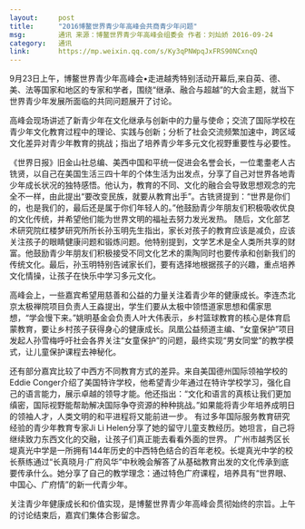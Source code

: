 ```yaml
---
layout:     post
title:      "2016博鳌世界青少年高峰会共商青少年问题"
msg:		通讯 来源：博鳌世界青少年高峰会组委会 作者：刘灿娇 2016-09-24
category:	通讯
link:		https://mp.weixin.qq.com/s/Ky3qPNWpqJxFRS90NCxnqQ
---
```



9月23日上午，博鳌世界青少年高峰会•走进越秀特别活动开幕后,来自英、德、美、法等国家和地区的专家和学者，围绕“继承、融合与超越”的大会主题，就当下世界青少年发展所面临的共同问题展开了讨论。

高峰会现场讲述了新青少年在文化继承与创新中的力量与使命；交流了国际学校在青少年文化教育过程中的理论、实践与创新；分析了社会交流频繁加速中，跨区域文化差异对青少年教育的挑战；指出了培养青少年多元文化视野重要性与必要性。

《世界日报》旧金山社总编、美西中国和平统一促进会名誉会长，一位耄耋老人古铣贤，以自己在美国生活三四十年的个体生活为出发点，分享了自己对世界各地青少年成长状况的独特感悟。他认为，教育的不同、文化的融合会导致思想观念的完全不一样，由此提出“要改变民族，就要从教育出手”。古铣贤提到：“世界是你们的，也是我们的，最后还是属于你们年轻人的。”他鼓励青少年朋友们积极吸收优良的文化传统，并希望他们能为世界文明的福祉去努力发光发热。
随后，文化部艺术研究院红楼梦研究所所长孙玉明先生指出，家长对孩子的教育应该是减负，应该关注孩子的眼睛健康问题和锻炼问题。他特别提到，文学艺术是全人类所共享的财富。他鼓励青少年朋友们积极接受不同文化艺术的熏陶同时也要传承和创新我们的传统文化。最后，孙玉明特别告诫家长们，要有选择地根据孩子的兴趣，重点培养文化情操，让孩子在快乐中学习多元文化。

高峰会上，一些嘉宾希望用慈善和公益的力量关注着青少年的健康成长。李连杰北京太极禅院项目负责人王淼提出，学生们要从太极中领悟道家思想和儒家思想，“学会慢下来。”姚明基金会负责人叶大伟表示，乡村篮球教育的核心是体育启蒙教育，要让乡村孩子获得身心的健康成长。凤凰公益频道主编、“女童保护”项目发起人孙雪梅呼吁社会各界关注“女童保护”的问题，最终实现“男女同堂”的教学模式，让儿童保护课程去神秘化。

还有部分嘉宾比较了中西方不同教育方式的差异。来自美国德州国际领袖学校的Eddie Conger介绍了美国特许学校，他希望青少年通过在特许学校学习，强化自己的语言能力，展示卓越的领导才能。他还指出：“文化和语言的真核让我们更加缜密，国际视野能帮助解决国际争夺资源的种种挑战。”如果能将青少年培养成明日的领袖人才，人类文明的和平进程将又能前进一步。
有过多年国际服务教育研究经验的青少年教育专家Ji Li Helen分享了她的留守儿童支教经历。她坦言，自己将继续致力东西文化的交融，让孩子们真正能去看看外面的世界。
广州市越秀区长堤真光中学是一所拥有144年历史的中西特色结合的百年老校。长堤真光中学的校长蔡练通过“长真晓月·广府风华”中秋晚会解答了从基础教育出发的文化传承到底要传承什么。她分享了自己的教学理念：通过特色广府课程，培养具有“世界眼、中国心、广府情”的新一代青少年。

关注青少年健康成长和价值实现，是博鳌世界青少年高峰会贯彻始终的宗旨。上午的讨论结束后，嘉宾们集体合影留念。
